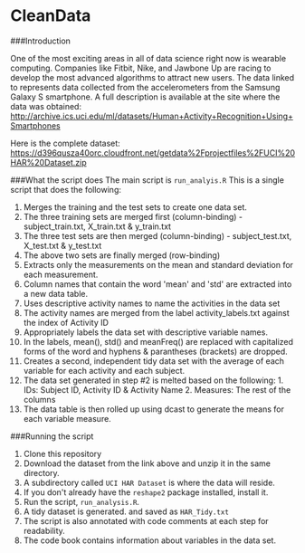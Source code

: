 CleanData
=========

###Introduction

One of the most exciting areas in all of data science right now is wearable computing. Companies like Fitbit, Nike, and Jawbone Up are racing to develop the most advanced algorithms to attract new users. The data linked to represents data collected from the accelerometers from the Samsung Galaxy S smartphone. A full description is available at the site where the data was obtained: 
http://archive.ics.uci.edu/ml/datasets/Human+Activity+Recognition+Using+Smartphones 

Here is the complete dataset:
https://d396qusza40orc.cloudfront.net/getdata%2Fprojectfiles%2FUCI%20HAR%20Dataset.zip


###What the script does
The main script is ```run_analyis.R``` This is a single script that does the following:
1. Merges the training and the test sets to create one data set.
  1. The three training sets are merged first (column-binding) - subject_train.txt, X_train.txt & y_train.txt
  2. The three test sets are then merged (column-binding) - subject_test.txt, X_test.txt & y_test.txt
  3. The above two sets are finally merged (row-binding)
2. Extracts only the measurements on the mean and standard deviation for each measurement.
  1. Column names that contain the word 'mean' and 'std' are extracted into a new data table.
3. Uses descriptive activity names to name the activities in the data set
  1. The activity names are merged from the label activity_labels.txt against the index of Activity ID
4. Appropriately labels the data set with descriptive variable names. 
  1. In the labels, mean(), std() and meanFreq() are replaced with capitalized forms of the word and hyphens & parantheses (brackets) are dropped.
5. Creates a second, independent tidy data set with the average of each variable for each activity and each subject.
  1. The data set generated in step #2 is melted based on the following:
    1. IDs: Subject ID, Activity ID & Activity Name
    2. Measures: The rest of the columns
  2. The data table is then rolled up using dcast to generate the means for each variable measure.


###Running the script
1. Clone this repository
2. Download the dataset from the link above and unzip it in the same directory.
  1. A subdirectory called ```UCI HAR Dataset``` is where the data will reside.
3. If you don't already have the ```reshape2``` package installed, install it.
4. Run the script, ```run_analysis.R```.
5. A tidy dataset is generated. and saved as ```HAR_Tidy.txt```
6. The script is also annotated with code comments at each step for readability.
7. The code book contains information about variables in the data set.
  
